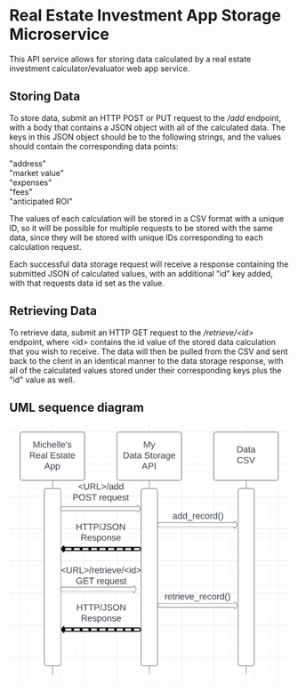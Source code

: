 # Real Estate Investment App Storage Microservice

This API service allows for storing data calculated by a real estate investment calculator/evaluator web app service.

## Storing Data

To store data, submit an HTTP POST or PUT request to the */add* endpoint, with a body that contains a JSON object with all of the calculated data. The keys in this JSON object should be to the following strings, and the values should contain the corresponding data points:

"address"  
"market value"  
"expenses"  
"fees"  
"anticipated ROI"  

The values of each calculation will be stored in a CSV format with a unique ID, so it will be possible for multiple requests to be stored with the same data, since they will be stored with unique IDs corresponding to each calculation request.

Each successful data storage request will receive a response containing the submitted JSON of calculated values, with an additional "id" key added, with that requests data id set as the value.

## Retrieving Data

To retrieve data, submit an HTTP GET request to the */retrieve/\<id>* endpoint, where \<id> contains the id value of the stored data calculation that you wish to receive. The data will then be pulled from the CSV and sent back to the client in an identical manner to the data storage response, with all of the calculated values stored under their corresponding keys plus the "id" value as well.

## UML sequence diagram
![UML diagram](https://raw.githubusercontent.com/CTylerD/real-estate-investment-data-storage/main/UML.png?raw=true)